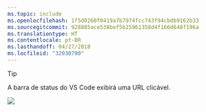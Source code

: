 ```yaml
---
ms.topic: include
ms.openlocfilehash: 1f5d0260f0419a7b7974fcc743f94cbdb9162b33
ms.sourcegitcommit: 928885ace538bef5b25961358d4f166d648f196a
ms.translationtype: HT
ms.contentlocale: pt-BR
ms.lasthandoff: 04/27/2018
ms.locfileid: "32030790"
---
```

> [!Tip]
> A barra de status do VS Code exibirá uma URL clicável.

![](../media/vscode-status-bar-url.png)
